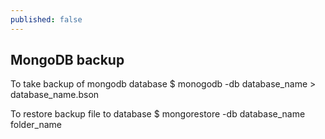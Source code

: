 ```yaml
---
published: false
---
```


## MongoDB backup
To take backup of mongodb database
    $ monogodb -db database_name > database_name.bson
    
To restore backup file to database
    $ mongorestore -db database_name folder_name

